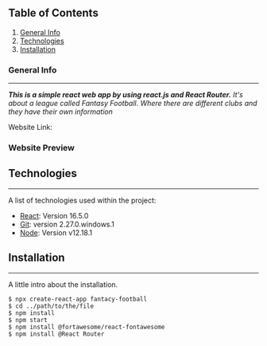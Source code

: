 ## Table of Contents
1. [General Info](#general-info)
2. [Technologies](#technologies)
3. [Installation](#installation)

### General Info
***
***This is a simple react web app by using react.js and React Router.***
*It's about a league called Fantasy Football. Where there are different clubs and they have their own information*

Website Link: 

### Website Preview


## Technologies
***
A list of technologies used within the project:
* [React](https://reactjs.org/): Version 16.5.0 
* [Git](https://git-scm.com/): version 2.27.0.windows.1
* [Node](https://nodejs.org/en/): Version v12.18.1

## Installation
***
A little intro about the installation. 
```
$ npx create-react-app fantacy-football
$ cd ../path/to/the/file
$ npm install
$ npm start
$ npm install @fortawesome/react-fontawesome
$ npm install @React Router
```


 

